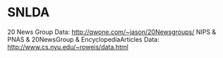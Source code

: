 # SNLDA
20 News Group Data: http://qwone.com/~jason/20Newsgroups/
NIPS & PNAS & 20NewsGroup & EncyclopediaArticles Data: http://www.cs.nyu.edu/~roweis/data.html
